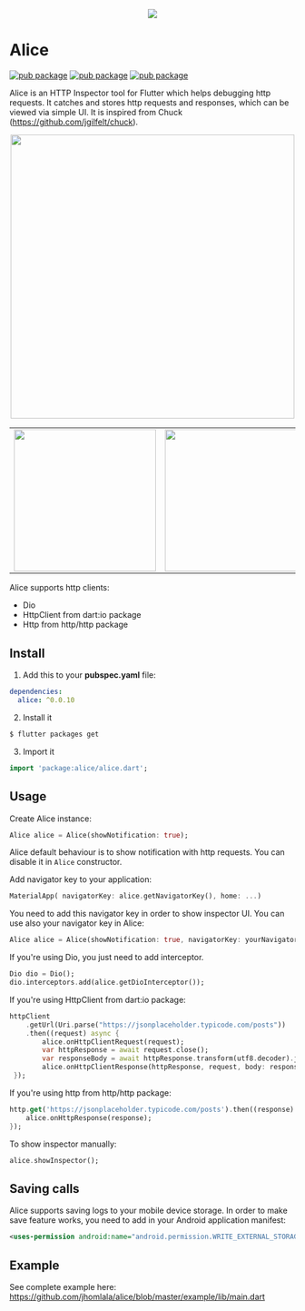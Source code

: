 <p align="center">
<img src="https://raw.githubusercontent.com/jhomlala/alice/master/media/logo.png">
</p>


# Alice
[![pub package](https://img.shields.io/pub/v/alice.svg)](https://pub.dartlang.org/packages/alice)
[![pub package](https://img.shields.io/github/license/jhomlala/alice.svg?style=flat)](https://github.com/jhomlala/alice)
[![pub package](https://img.shields.io/badge/platform-flutter-blue.svg)](https://github.com/jhomlala/alice)

Alice is an HTTP Inspector tool for Flutter which helps debugging http requests. It catches and stores http requests and responses, which can be viewed via simple UI. It is inspired from Chuck (https://github.com/jgilfelt/chuck).
<p align="center">
<img height="500" src="https://media.giphy.com/media/2aSpSGWDxmyEwKnvmM/giphy.gif">
</p>
<table>
  <tr>
    <td>
  <img width="250px" src="https://github.com/jhomlala/alice/blob/master/media/1.png">
    </td>
    <td>
       <img width="250px" src="https://github.com/jhomlala/alice/blob/master/media/2.png">
    </td>
    <td>
       <img width="250px" src="https://github.com/jhomlala/alice/blob/master/media/3.png">
    </td>
    <td>
       <img width="250px" src="https://github.com/jhomlala/alice/blob/master/media/4.png">
    </td>
     <td>
       <img width="250px" src="https://github.com/jhomlala/alice/blob/master/media/5.png">
    </td>
    <td>
       <img width="250px" src="https://github.com/jhomlala/alice/blob/master/media/6.png">
    </td>
  </tr>
  <tr>
</table>

Alice supports http clients:
* Dio
* HttpClient from dart:io package
* Http from http/http package 

## Install
1. Add this to your **pubspec.yaml** file:
```yaml
dependencies:
  alice: ^0.0.10
```
2. Install it
```bash
$ flutter packages get
```

3. Import it
```dart
import 'package:alice/alice.dart';
```

## Usage
Create Alice instance:
```dart
Alice alice = Alice(showNotification: true);
```
Alice default behaviour is to show notification with http requests. You can disable it in `Alice` constructor.

Add navigator key to your application:
```dart
MaterialApp( navigatorKey: alice.getNavigatorKey(), home: ...)
```
You need to add this navigator key in order to show inspector UI.
You can use also your navigator key in Alice:
```dart
Alice alice = Alice(showNotification: true, navigatorKey: yourNavigatorKeyHere);
```


If you're using Dio, you just need to add interceptor.
```dart
Dio dio = Dio();
dio.interceptors.add(alice.getDioInterceptor());
```

If you're using HttpClient from dart:io package:
```dart
httpClient
	.getUrl(Uri.parse("https://jsonplaceholder.typicode.com/posts"))
	.then((request) async {
		alice.onHttpClientRequest(request);
		var httpResponse = await request.close();
		var responseBody = await httpResponse.transform(utf8.decoder).join();
		alice.onHttpClientResponse(httpResponse, request, body: responseBody);
 });
```

If you're using http from http/http package:
```dart
http.get('https://jsonplaceholder.typicode.com/posts').then((response) {
    alice.onHttpResponse(response);
});
```

To show inspector manually:
```dart
alice.showInspector();
```
## Saving calls
Alice supports saving logs to your mobile device storage. In order to make save feature works, you need to add in your Android application manifest:

```xml
<uses-permission android:name="android.permission.WRITE_EXTERNAL_STORAGE" />
```

## Example
See complete example here: https://github.com/jhomlala/alice/blob/master/example/lib/main.dart

